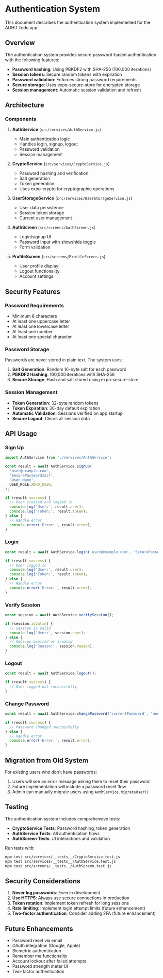 # Authentication System

This document describes the authentication system implemented for the ADHD Todo app.

## Overview

The authentication system provides secure password-based authentication with the following features:

- **Password hashing**: Using PBKDF2 with SHA-256 (100,000 iterations)
- **Session tokens**: Secure random tokens with expiration
- **Password validation**: Enforces strong password requirements
- **Secure storage**: Uses expo-secure-store for encrypted storage
- **Session management**: Automatic session validation and refresh

## Architecture

### Components

1. **AuthService** (`src/services/AuthService.js`)

   - Main authentication logic
   - Handles login, signup, logout
   - Password validation
   - Session management

2. **CryptoService** (`src/services/CryptoService.js`)

   - Password hashing and verification
   - Salt generation
   - Token generation
   - Uses expo-crypto for cryptographic operations

3. **UserStorageService** (`src/services/UserStorageService.js`)

   - User data persistence
   - Session token storage
   - Current user management

4. **AuthScreen** (`src/screens/AuthScreen.js`)

   - Login/signup UI
   - Password input with show/hide toggle
   - Form validation

5. **ProfileScreen** (`src/screens/ProfileScreen.js`)
   - User profile display
   - Logout functionality
   - Account settings

## Security Features

### Password Requirements

- Minimum 8 characters
- At least one uppercase letter
- At least one lowercase letter
- At least one number
- At least one special character

### Password Storage

Passwords are never stored in plain text. The system uses:

1. **Salt Generation**: Random 16-byte salt for each password
2. **PBKDF2 Hashing**: 100,000 iterations with SHA-256
3. **Secure Storage**: Hash and salt stored using expo-secure-store

### Session Management

- **Token Generation**: 32-byte random tokens
- **Token Expiration**: 30-day default expiration
- **Automatic Validation**: Sessions verified on app startup
- **Secure Logout**: Clears all session data

## API Usage

### Sign Up

```javascript
import AuthService from './services/AuthService';

const result = await AuthService.signUp(
  'user@example.com',
  'SecurePassword123!',
  'User Name',
  USER_ROLE.ADHD_USER,
);

if (result.success) {
  // User created and logged in
  console.log('User:', result.user);
  console.log('Token:', result.token);
} else {
  // Handle error
  console.error('Error:', result.error);
}
```

### Login

```javascript
const result = await AuthService.login('user@example.com', 'SecurePassword123!');

if (result.success) {
  // User logged in
  console.log('User:', result.user);
  console.log('Token:', result.token);
} else {
  // Handle error
  console.error('Error:', result.error);
}
```

### Verify Session

```javascript
const session = await AuthService.verifySession();

if (session.isValid) {
  // Session is valid
  console.log('User:', session.user);
} else {
  // Session expired or invalid
  console.log('Reason:', session.reason);
}
```

### Logout

```javascript
const result = await AuthService.logout();

if (result.success) {
  // User logged out successfully
}
```

### Change Password

```javascript
const result = await AuthService.changePassword('currentPassword', 'newPassword123!');

if (result.success) {
  // Password changed successfully
} else {
  // Handle error
  console.error('Error:', result.error);
}
```

## Migration from Old System

For existing users who don't have passwords:

1. Users will see an error message asking them to reset their password
2. Future implementation will include a password reset flow
3. Admin can manually migrate users using `AuthService.migrateUser()`

## Testing

The authentication system includes comprehensive tests:

- **CryptoService Tests**: Password hashing, token generation
- **AuthService Tests**: All authentication flows
- **AuthScreen Tests**: UI interactions and validation

Run tests with:

```bash
npm test src/services/__tests__/CryptoService.test.js
npm test src/services/__tests__/AuthService.test.js
npm test src/screens/__tests__/AuthScreen.test.js
```

## Security Considerations

1. **Never log passwords**: Even in development
2. **Use HTTPS**: Always use secure connections in production
3. **Token rotation**: Implement token refresh for long sessions
4. **Rate limiting**: Implement login attempt limits (future enhancement)
5. **Two-factor authentication**: Consider adding 2FA (future enhancement)

## Future Enhancements

- Password reset via email
- OAuth integration (Google, Apple)
- Biometric authentication
- Remember me functionality
- Account lockout after failed attempts
- Password strength meter UI
- Two-factor authentication
